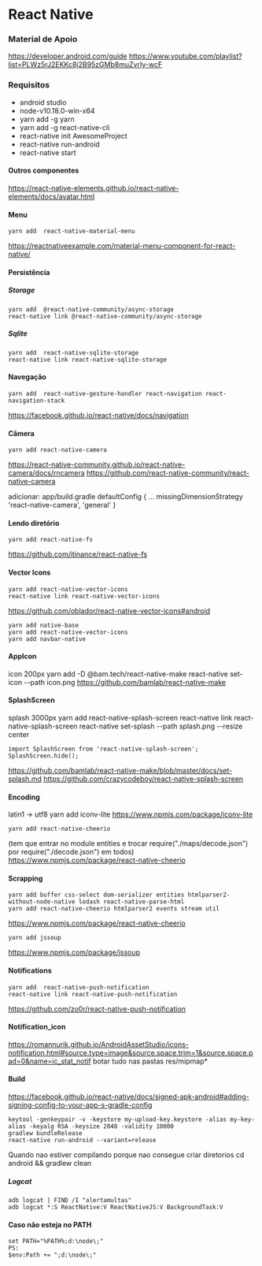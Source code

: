 
# React Native


### Material de Apoio
https://developer.android.com/guide
https://www.youtube.com/playlist?list=PLWz5rJ2EKKc8j2B95zGMb8muZvrIy-wcF


### Requisitos

* android studio
* node-v10.18.0-win-x64
 * yarn add -g yarn
 * yarn add -g react-native-cli
 * react-native init AwesomeProject
 * react-native run-android
 * react-native start



#### Outros componentes
https://react-native-elements.github.io/react-native-elements/docs/avatar.html


#### Menu
    yarn add  react-native-material-menu
https://reactnativeexample.com/material-menu-component-for-react-native/


#### Persistência
##### Storage
    yarn add  @react-native-community/async-storage
    react-native link @react-native-community/async-storage

##### Sqlite
    yarn add  react-native-sqlite-storage
    react-native link react-native-sqlite-storage


#### Navegação
    yarn add  react-native-gesture-handler react-navigation react-navigation-stack
https://facebook.github.io/react-native/docs/navigation


#### Câmera
    yarn add react-native-camera 
https://react-native-community.github.io/react-native-camera/docs/rncamera
https://github.com/react-native-community/react-native-camera

adicionar: app/build.gradle
    defaultConfig {
	    ...
	    missingDimensionStrategy 'react-native-camera', 'general'
    }


#### Lendo diretório
    yarn add react-native-fs 
https://github.com/itinance/react-native-fs


#### Vector Icons
    yarn add react-native-vector-icons 
    react-native link react-native-vector-icons
https://github.com/oblador/react-native-vector-icons#android


    yarn add native-base 
    yarn add react-native-vector-icons 
    yarn add navbar-native 
	
	

#### AppIcon
icon 200px
    yarn add -D @bam.tech/react-native-make 
    react-native set-icon --path icon.png
https://github.com/bamlab/react-native-make


#### SplashScreen
splash 3000px
    yarn add react-native-splash-screen 
    react-native link react-native-splash-screen
    react-native set-splash --path splash.png --resize center

    import SplashScreen from 'react-native-splash-screen';
    SplashScreen.hide();

https://github.com/bamlab/react-native-make/blob/master/docs/set-splash.md
https://github.com/crazycodeboy/react-native-splash-screen


#### Encoding
latin1 -> utf8
    yarn add iconv-lite
https://www.npmjs.com/package/iconv-lite


    yarn add react-native-cheerio
(tem que entrar no module entities e trocar require("./maps/decode.json") por require("./decode.json") em todos) 
https://www.npmjs.com/package/react-native-cheerio


#### Scrapping
    yarn add buffer css-select dom-serializer entities htmlparser2-without-node-native lodash react-native-parse-html
    yarn add react-native-cheerio htmlparser2 events stream util
https://www.npmjs.com/package/react-native-cheerio


    yarn add jssoup
https://www.npmjs.com/package/jssoup



#### Notifications
    yarn add  react-native-push-notification
    react-native link react-native-push-notification
https://github.com/zo0r/react-native-push-notification

#### Notification_icon
https://romannurik.github.io/AndroidAssetStudio/icons-notification.html#source.type=image&source.space.trim=1&source.space.pad=0&name=ic_stat_notif
botar tudo nas pastas res/mipmap*


#### Build
https://facebook.github.io/react-native/docs/signed-apk-android#adding-signing-config-to-your-app-s-gradle-config

    keytool -genkeypair -v -keystore my-upload-key.keystore -alias my-key-alias -keyalg RSA -keysize 2048 -validity 10000
    gradlew bundleRelease
    react-native run-android --variant=release

Quando nao estiver compilando porque nao consegue criar diretorios
    cd android && gradlew clean
	
##### Logcat
    adb logcat | FIND /I "alertamultas" 
    adb logcat *:S ReactNative:V ReactNativeJS:V BackgroundTask:V


#### Caso não esteja no PATH
    set PATH="%PATH%;d:\node\;"
    PS:
    $env:Path += ";d:\node\;" 
